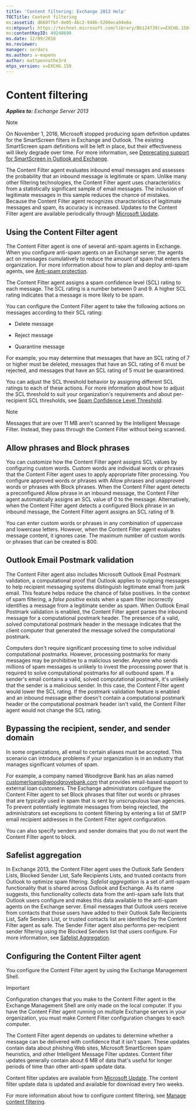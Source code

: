 ```yaml
---
title: 'Content filtering: Exchange 2013 Help'
TOCTitle: Content filtering
ms:assetid: d660ffbf-de05-46c2-940b-5200eca94e0a
ms:mtpsurl: https://technet.microsoft.com/library/Bb124739(v=EXCHG.150)
ms:contentKeyID: 49248690
ms.date: 12/09/2016
ms.reviewer: 
manager: serdars
ms.author: v-mapenn
author: mattpennathe3rd
mtps_version: v=EXCHG.150
---
```


# Content filtering

_**Applies to:** Exchange Server 2013_

> [!NOTE]
> On November 1, 2016, Microsoft stopped producing spam definition updates for the SmartScreen filters in Exchange and Outlook. The existing SmartScreen spam definitions will be left in place, but their effectiveness will likely degrade over time. For more information, see <A href="https://go.microsoft.com/fwlink/p/?linkid=835894">Deprecating support for SmartScreen in Outlook and Exchange</A>.

The Content Filter agent evaluates inbound email messages and assesses the probability that an inbound message is legitimate or spam. Unlike many other filtering technologies, the Content Filter agent uses characteristics from a statistically significant sample of email messages. The inclusion of legitimate messages in this sample reduces the chance of mistakes. Because the Content Filter agent recognizes characteristics of legitimate messages and spam, its accuracy is increased. Updates to the Content Filter agent are available periodically through [Microsoft Update](https://go.microsoft.com/fwlink/p/?linkid=54836).

## Using the Content Filter agent

The Content Filter agent is one of several anti-spam agents in Exchange. When you configure anti-spam agents on an Exchange server, the agents act on messages cumulatively to reduce the amount of spam that enters the organization. For more information about how to plan and deploy anti-spam agents, see [Anti-spam protection](anti-spam-protection-exchange-2013-help.md).

The Content Filter agent assigns a spam confidence level (SCL) rating to each message. The SCL rating is a number between 0 and 9. A higher SCL rating indicates that a message is more likely to be spam.

You can configure the Content Filter agent to take the following actions on messages according to their SCL rating:

- Delete message

- Reject message

- Quarantine message

For example, you may determine that messages that have an SCL rating of 7 or higher must be deleted, messages that have an SCL rating of 6 must be rejected, and messages that have an SCL rating of 5 must be quarantined.

You can adjust the SCL threshold behavior by assigning different SCL ratings to each of these actions. For more information about how to adjust the SCL threshold to suit your organization's requirements and about per-recipient SCL thresholds, see [Spam Confidence Level Threshold](spam-confidence-level-threshold-exchange-2013-help.md).

> [!NOTE]
> Messages that are over 11&nbsp;MB aren't scanned by the Intelligent Message Filter. Instead, they pass through the Content Filter without being scanned.

## Allow phrases and Block phrases

You can customize how the Content Filter agent assigns SCL values by configuring custom words. Custom words are individual words or phrases that the Content Filter agent uses to apply appropriate filter processing. You configure approved words or phrases with Allow phrases and unapproved words or phrases with Block phrases. When the Content Filter agent detects a preconfigured Allow phrase in an inbound message, the Content Filter agent automatically assigns an SCL value of 0 to the message. Alternatively, when the Content Filter agent detects a configured Block phrase in an inbound message, the Content Filter agent assigns an SCL rating of 9.

You can enter custom words or phrases in any combination of uppercase and lowercase letters. However, when the Content Filter agent evaluates message content, it ignores case. The maximum number of custom words or phrases that can be created is 800.

## Outlook Email Postmark validation

The Content Filter agent also includes Microsoft Outlook Email Postmark validation, a computational proof that Outlook applies to outgoing messages to help recipient messaging systems distinguish legitimate email from junk email. This feature helps reduce the chance of false positives. In the context of spam filtering, a *false positive* exists when a spam filter incorrectly identifies a message from a legitimate sender as spam. When Outlook Email Postmark validation is enabled, the Content Filter agent parses the inbound message for a computational postmark header. The presence of a valid, solved computational postmark header in the message indicates that the client computer that generated the message solved the computational postmark.

Computers don't require significant processing time to solve individual computational postmarks. However, processing postmarks for many messages may be prohibitive to a malicious sender. Anyone who sends millions of spam messages is unlikely to invest the processing power that is required to solve computational postmarks for all outbound spam. If a sender's email contains a valid, solved computational postmark, it's unlikely that the sender is a malicious sender. In this case, the Content Filter agent would lower the SCL rating. If the postmark validation feature is enabled and an inbound message either doesn't contain a computational postmark header or the computational postmark header isn't valid, the Content Filter agent would not change the SCL rating.

## Bypassing the recipient, sender, and sender domain

In some organizations, all email to certain aliases must be accepted. This scenario can introduce problems if your organization is in an industry that manages significant volumes of spam.

For example, a company named Woodgrove Bank has an alias named customerloans@woodgrovebank.com that provides email-based support to external loan customers. The Exchange administrators configure the Content Filter agent to set Block phrases that filter out words or phrases that are typically used in spam that is sent by unscrupulous loan agencies. To prevent potentially legitimate messages from being rejected, the administrators set exceptions to content filtering by entering a list of SMTP email recipient addresses in the Content Filter agent configuration.

You can also specify senders and sender domains that you do not want the Content Filter agent to block.

## Safelist aggregation

In Exchange 2013, the Content Filter agent uses the Outlook Safe Senders Lists, Blocked Sender List, Safe Recipients Lists, and trusted contacts from Outlook to optimize spam filtering. *Safelist aggregation* is a set of anti-spam functionality that is shared across Outlook and Exchange. As its name suggests, this functionality collects data from the anti-spam safe lists that Outlook users configure and makes this data available to the anti-spam agents on the Exchange server. Email messages that Outlook users receive from contacts that those users have added to their Outlook Safe Recipients List, Safe Senders List, or trusted contacts list are identified by the Content Filter agent as safe. The Sender Filter agent also performs per-recipient sender filtering using the Blocked Senders list that users configure. For more information, see [Safelist Aggregation](safelist-aggregation-exchange-2013-help.md).

## Configuring the Content Filter agent

You configure the Content Filter agent by using the Exchange Management Shell.

> [!IMPORTANT]
> Configuration changes that you make to the Content Filter agent in the Exchange Management Shell are only made on the local computer. If you have the Content Filter agent running on multiple Exchange servers in your organization, you must make Content Filter configuration changes to each computer.

The Content Filter agent depends on updates to determine whether a message can be delivered with confidence that it isn't spam. These updates contain data about phishing Web sites, Microsoft SmartScreen spam heuristics, and other Intelligent Message Filter updates. Content filter updates generally contain about 6 MB of data that's useful for longer periods of time than other anti-spam update data.

Content filter updates are available from [Microsoft Update](https://go.microsoft.com/fwlink/p/?linkid=54836). The content filter update data is updated and available for download every two weeks.

For more information about how to configure content filtering, see [Manage content filtering](manage-content-filtering-exchange-2013-help.md).
